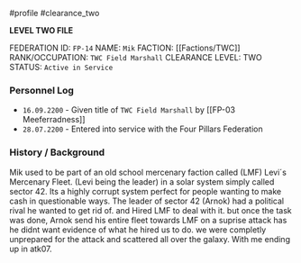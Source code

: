 #profile #clearance_two 

**LEVEL TWO FILE**

FEDERATION ID: `FP-14`
NAME: `Mik`
FACTION: [[Factions/TWC]]
RANK/OCCUPATION: `TWC Field Marshall`
CLEARANCE LEVEL: TWO
STATUS: `Active in Service`

### Personnel Log
- `16.09.2200` - Given title of `TWC Field Marshall` by [[FP-03 Meeferradness]]
- `28.07.2200` - Entered into service with the Four Pillars Federation

### History / Background
Mik used to be part of an old school mercenary faction called (LMF) Levi´s Mercenary Fleet. (Levi being the leader) in a solar system simply called sector 42. Its a highly corrupt system perfect for people wanting to make cash in questionable ways. The leader of sector 42 (Arnok) had a political rival he wanted to get rid of. and Hired LMF to deal with it. but once the task was done, Arnok send his entire fleet towards LMF on a suprise attack has he didnt want evidence of what he hired us to do. we were completly unprepared for the attack and scattered all over the galaxy. With me ending up in atk07.

